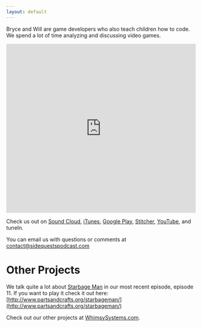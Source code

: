 ```yaml
---
layout: default
---
```


Bryce and Will are game developers who also teach children how to code. We spend a lot of time analyzing and discussing video games.

<iframe width="100%" height="450" scrolling="no" frameborder="no" allow="autoplay" src="https://w.soundcloud.com/player/?url=https%3A//api.soundcloud.com/playlists/430634813&amp;color=%23ff5500&amp;auto_play=false&amp;hide_related=false&amp;show_comments=true&amp;show_user=true&amp;show_reposts=false&amp;show_teaser=true"></iframe>

Check us out on [Sound Cloud](https://soundcloud.com/user-433639808/sets), [iTunes](https://itunes.apple.com/us/podcast/sidequests/id1273000966?mt=2), [Google Play](https://play.google.com/music/listen?u=0#/ps/Ifjxoqufwcrxwceaxdtjrnvhoaq), [Stitcher](https://www.stitcher.com/podcast/side-quests), [YouTube](https://www.youtube.com/channel/UCv-YDBPsG86pReh1zLufFyw), and tuneIn.

You can email us with questions or comments at contact@sidequestspodcast.com

# [](#header-1)Other Projects

We talk quite a lot about [Starbage Man](http://www.partsandcrafts.org/starbageman/) in our most recent episode, episode 11.  If you want to play it check it out here: 
[http://www.partsandcrafts.org/starbageman/](http://www.partsandcrafts.org/starbageman/)

Check out our other projects at [WhimsySystems.com](http://whimsysystems.com).
